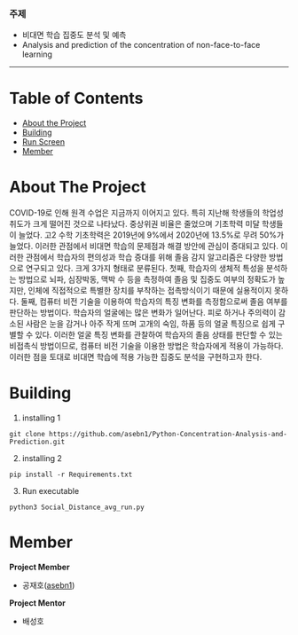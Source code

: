 ﻿
### 주제
- 비대면 학습 집중도 분석 및 예측
- Analysis and prediction of the concentration of non-face-to-face learning

---
# Table of Contents
* [About the Project](#about-the-project)
* [Building](#Building)
* [Run Screen](#Run-Screen)
* [Member](#Member)

# About The Project
 COVID-19로 인해 원격 수업은 지금까지 이어지고 있다. 특히 지난해 학생들의 학업성취도가 크게 떨어진 것으로 나타났다. 중상위권 비율은 줄었으며 기초학력 미달 학생들이 늘었다. 고2 수학 기초학력은 2019년에 9%에서 2020년에 13.5%로 무려 50%가 늘었다. 이러한 관점에서 비대면 학습의 문제점과 해결 방안에 관심이 증대되고 있다. 이러한 관점에서 학습자의 편의성과 학습 증대를 위해 졸음 감지 알고리즘은 다양한 방법으로 연구되고 있다. 크게 3가지 형태로 분류된다. 첫째, 학습자의 생체적 특성을 분석하는 방법으로 뇌파, 심장박동, 맥박 수 등을 측정하여 졸음 및 집중도 여부의 정확도가 높지만, 인체에 직접적으로 특별한 장치를 부착하는 접촉방식이기 때문에 실용적이지 못하다. 둘째, 컴퓨터 비전 기술을 이용하여 학습자의 특징 변화를 측정함으로써 졸음 여부를 판단하는 방법이다. 학습자의 얼굴에는 많은 변화가 일어난다. 피로 하거나 주의력이 감소된 사람은 눈을 감거나 아주 작게 뜨며 고개의 숙임, 하품 등의 얼굴 특징으로 쉽게 구별할 수 있다. 이러한 얼굴 특징 변화를 관찰하여 학습자의 졸음 상태를 판단할 수 있는 비접촉식 방법이므로, 컴퓨터 비전 기술을 이용한 방법은 학습자에게 적용이 가능하다. 이러한 점을 토대로 비대면 학습에 적용 가능한 집중도 분석을 구현하고자 한다.

# Building
1. installing 1
```
git clone https://github.com/asebn1/Python-Concentration-Analysis-and-Prediction.git
```
2. installing 2
```
pip install -r Requirements.txt
```
3. Run executable
```
python3 Social_Distance_avg_run.py
```

# Member
**Project Member**
- 공재호([asebn1](https://github.com/asebn1))

**Project Mentor**
- 배성호
